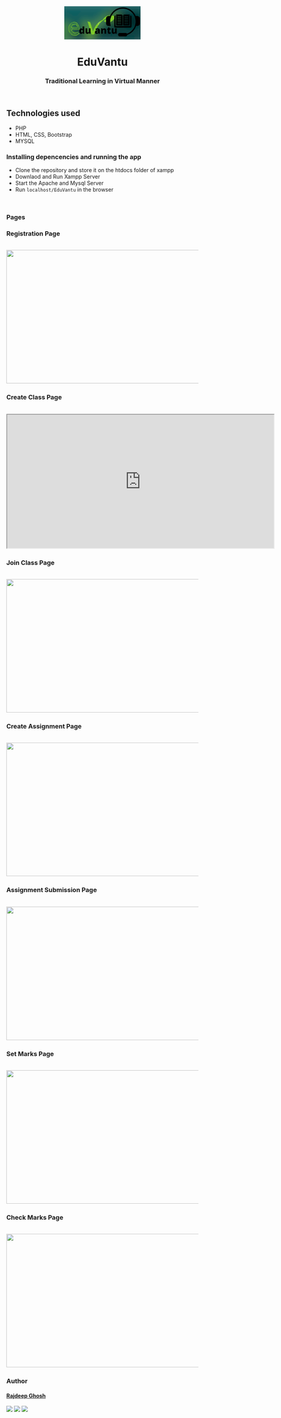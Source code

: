 <div align="center" class="row" style="border-radius: 25px;">
  <img " src="./img/logo.png" width="200"/>
</div>
<h1 align="center">EduVantu</h1>
<h3 align="center">Traditional Learning in Virtual Manner</h3>
<br>

## Technologies used
* PHP
* HTML, CSS, Bootstrap
* MYSQL


### Installing depencencies and running the app
* Clone the repository and store it on the htdocs folder of xampp
* Downlaod and Run Xampp Server
* Start the Apache and Mysql Server
* Run `localhost/EduVantu` in the browser

<br>

### Pages

<h3>Registration Page</h3><br>
<img src="https://user-images.githubusercontent.com/45513473/124506553-81d0df00-dde9-11eb-98d9-9d13f4c7df23.gif" width="700" height="350"/><br>

<h3>Create Class Page</h3><br>
<!DOCTYPE html>
  <html>
    <body>
      <iframe src="https://drive.google.com/file/d/1U16qK02LvIxTagV5zJzg9WXx7cXKeONY/preview" width="700" height="350" allow="autoplay"></iframe>
    </body>
</html>

<h3>Join Class Page</h3><br>
<img src="https://user-images.githubusercontent.com/45513473/124507422-69fa5a80-ddeb-11eb-9d46-36e72b0b3d51.gif" width="700" height="350"/><br>

<h3>Create Assignment Page</h3><br>
<img src="https://user-images.githubusercontent.com/45513473/124507251-0c660e00-ddeb-11eb-99f4-7fa669c7de36.gif" width="700" height="350"/><br>

<h3>Assignment Submission Page</h3><br>
<img src="https://user-images.githubusercontent.com/45513473/124507162-d9bc1580-ddea-11eb-8040-5a6e72a3aae1.gif" width="700" height="350"/><br>

<h3>Set Marks Page</h3><br>
<img src="https://user-images.githubusercontent.com/45513473/124507054-9b265b00-ddea-11eb-96f5-7eeffe76052f.gif" width="700" height="350"/><br>

<h3>Check Marks Page</h3><br>
<img src="https://user-images.githubusercontent.com/45513473/124507015-82b64080-ddea-11eb-97e6-975e5877ba71.gif" width="700" height="350"/><br>

                                                             
### Author


#### [Rajdeep Ghosh](https://github.com/rajghosh2000) 
[<img src="https://image.flaticon.com/icons/svg/185/185964.svg" width="35" padding="10">](https://www.linkedin.com/in/rajdeep-ghosh-301082175/)
[<img src="https://image.flaticon.com/icons/svg/185/185981.svg" width="35" padding="10">](https://www.facebook.com/people/Rajdeep-Ghosh/100027649521893/)
[<img src="https://image.flaticon.com/icons/svg/185/185985.svg" width="35" padding="10">](https://www.instagram.com/imtherajdeep/)
